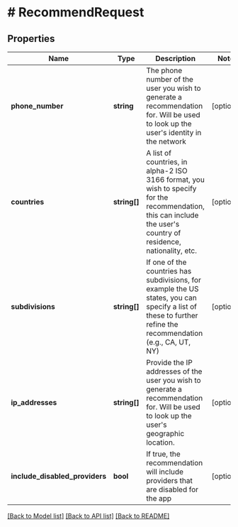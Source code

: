 # # RecommendRequest

## Properties

Name | Type | Description | Notes
------------ | ------------- | ------------- | -------------
**phone_number** | **string** | The phone number of the user you wish to generate a recommendation for. Will be used to look up the user&#39;s identity in the network | [optional]
**countries** | **string[]** | A list of countries, in alpha-2 ISO 3166 format, you wish to specify for the recommendation, this can include the user&#39;s country of residence, nationality, etc. | [optional]
**subdivisions** | **string[]** | If one of the countries has subdivisions, for example the US states, you can specify a list of these to further refine the recommendation (e.g., CA, UT, NY) | [optional]
**ip_addresses** | **string[]** | Provide the IP addresses of the user you wish to generate a recommendation for. Will be used to look up the user&#39;s geographic location. | [optional]
**include_disabled_providers** | **bool** | If true, the recommendation will include providers that are disabled for the app | [optional]

[[Back to Model list]](../../README.md#models) [[Back to API list]](../../README.md#endpoints) [[Back to README]](../../README.md)

